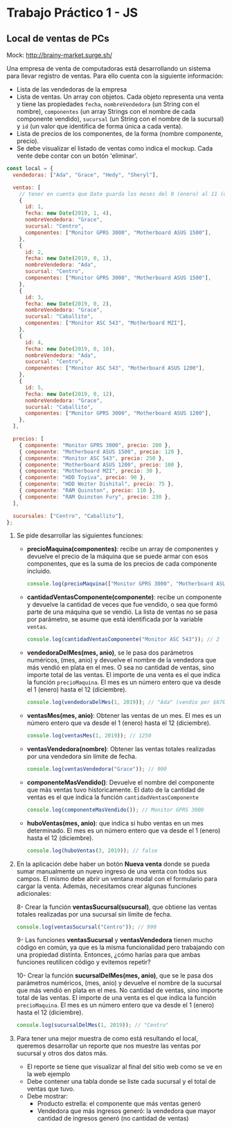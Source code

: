 # Trabajo Práctico 1 - JS

## Local de ventas de PCs

Mock: http://brainy-market.surge.sh/

Una empresa de venta de computadoras está desarrollando un sistema para llevar registro de ventas. Para ello cuenta con la siguiente información:

- Lista de las vendedoras de la empresa
- Lista de ventas. Un array con objetos. Cada objeto representa una venta y tiene las propiedades `fecha`, `nombreVendedora` (un String con el nombre), `componentes` (un array Strings con el nombre de cada componente vendido), `sucursal` (un String con el nombre de la sucursal) y `id` (un valor que identifica de forma única a cada venta).
- Lista de precios de los componentes, de la forma (nombre componente, precio).
- Se debe visualizar el listado de ventas como indica el mockup. Cada vente debe contar con un botón 'eliminar'.

```js
const local = {
  vendedoras: ["Ada", "Grace", "Hedy", "Sheryl"],

  ventas: [
    // tener en cuenta que Date guarda los meses del 0 (enero) al 11 (diciembre)
    {
      id: 1,
      fecha: new Date(2019, 1, 4),
      nombreVendedora: "Grace",
      sucursal: "Centro",
      componentes: ["Monitor GPRS 3000", "Motherboard ASUS 1500"],
    },
    {
      id: 2,
      fecha: new Date(2019, 0, 1),
      nombreVendedora: "Ada",
      sucursal: "Centro",
      componentes: ["Monitor GPRS 3000", "Motherboard ASUS 1500"],
    },
    {
      id: 3,
      fecha: new Date(2019, 0, 2),
      nombreVendedora: "Grace",
      sucursal: "Caballito",
      componentes: ["Monitor ASC 543", "Motherboard MZI"],
    },
    {
      id: 4,
      fecha: new Date(2019, 0, 10),
      nombreVendedora: "Ada",
      sucursal: "Centro",
      componentes: ["Monitor ASC 543", "Motherboard ASUS 1200"],
    },
    {
      id: 5,
      fecha: new Date(2019, 0, 12),
      nombreVendedora: "Grace",
      sucursal: "Caballito",
      componentes: ["Monitor GPRS 3000", "Motherboard ASUS 1200"],
    },
  ],

  precios: [
    { componente: "Monitor GPRS 3000", precio: 200 },
    { componente: "Motherboard ASUS 1500", precio: 120 },
    { componente: "Monitor ASC 543", precio: 250 },
    { componente: "Motherboard ASUS 1200", precio: 100 },
    { componente: "Motherboard MZI", precio: 30 },
    { componente: "HDD Toyiva", precio: 90 },
    { componente: "HDD Wezter Dishital", precio: 75 },
    { componente: "RAM Quinston", precio: 110 },
    { componente: "RAM Quinston Fury", precio: 230 },
  ],

  sucursales: ["Centro", "Caballito"],
};
```

1. Se pide desarrollar las siguientes funciones:

   - **precioMaquina(componentes)**: recibe un array de componentes y devuelve el precio de la máquina que se puede armar con esos componentes, que es la suma de los precios de cada componente incluido.

     ```js
     console.log(precioMaquina(["Monitor GPRS 3000", "Motherboard ASUS 1500"])); // 320 ($200 del monitor + $120 del motherboard)
     ```

   - **cantidadVentasComponente(componente)**: recibe un componente y devuelve la cantidad de veces que fue vendido, o sea que formó parte de una máquina que se vendió. La lista de ventas no se pasa por parámetro, se asume que está identificada por la variable `ventas`.

     ```js
     console.log(cantidadVentasComponente("Monitor ASC 543")); // 2
     ```

   - **vendedoraDelMes(mes, anio)**, se le pasa dos parámetros numéricos, (mes, anio) y devuelve el nombre de la vendedora que más vendió en plata en el mes. O sea no cantidad de ventas, sino importe total de las ventas. El importe de una venta es el que indica la función `precioMaquina`. El mes es un número entero que va desde el 1 (enero) hasta el 12 (diciembre).

     ```js
     console.log(vendedoraDelMes(1, 2019)); // "Ada" (vendio por $670, una máquina de $320 y otra de $350)
     ```

   - **ventasMes(mes, anio)**: Obtener las ventas de un mes. El mes es un número entero que va desde el 1 (enero) hasta el 12 (diciembre).

     ```js
     console.log(ventasMes(1, 2019)); // 1250
     ```

   - **ventasVendedora(nombre)**: Obtener las ventas totales realizadas por una vendedora sin límite de fecha.

     ```js
     console.log(ventasVendedora("Grace")); // 900
     ```

   - **componenteMasVendido()**: Devuelve el nombre del componente que más ventas tuvo historicamente. El dato de la cantidad de ventas es el que indica la función `cantidadVentasComponente`

     ```js
     console.log(componenteMasVendido()); // Monitor GPRS 3000
     ```

   - **huboVentas(mes, anio)**: que indica si hubo ventas en un mes determinado. El mes es un número entero que va desde el 1 (enero) hasta el 12 (diciembre).
     ```js
     console.log(huboVentas(3, 2019)); // false
     ```

2. En la aplicación debe haber un botón **Nueva venta** donde se pueda sumar manualmente un nuevo ingreso de una venta con todos sus campos. El mismo debe abrir un ventana modal con el formulario para cargar la venta. Además, necesitamos crear algunas funciones adicionales:

   8- Crear la función **ventasSucursal(sucursal)**, que obtiene las ventas totales realizadas por una sucursal sin límite de fecha.

     ```js
     console.log(ventasSucursal("Centro")); // 990
     ```

   9- Las funciones **ventasSucursal** y **ventasVendedora** tienen mucho código en común, ya que es la misma funcionalidad pero trabajando con una propiedad distinta. Entonces, ¿cómo harías para que ambas funciones reutilicen código y evitemos repetir?

   10- Crear la función **sucursalDelMes(mes, anio)**, que se le pasa dos parámetros numéricos, (mes, anio) y devuelve el nombre de la sucursal que más vendió en plata en el mes. No cantidad de ventas, sino importe total de las ventas. El importe de una venta es el que indica la función `precioMaquina`. El mes es un número entero que va desde el 1 (enero) hasta el 12 (diciembre).
     ```js
     console.log(sucursalDelMes(1, 2019)); // "Centro"
     ```

3. Para tener una mejor muestra de como está resultando el local, queremos desarrollar un reporte que nos muestre las ventas por sucursal y otros dos datos más.
   - El reporte se tiene que visualizar al final del sitio web como se ve en la web ejemplo
   - Debe contener una tabla donde se liste cada sucursal y el total de ventas que tuvo.
   - Debe mostrar:
     - Producto estrella: el componente que más ventas generó
     - Vendedora que más ingresos generó: la vendedora que mayor cantidad de ingresos generó (no cantidad de ventas)